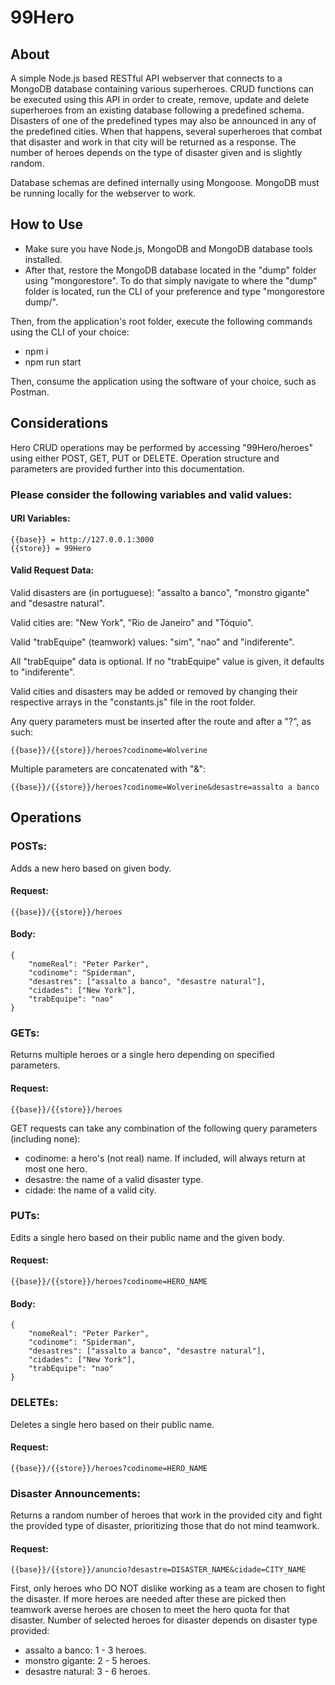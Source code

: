 # 99Hero

## About

A simple Node.js based RESTful API webserver that connects to a MongoDB database containing various superheroes.
CRUD functions can be executed using this API in order to create, remove, update and delete superheroes from an existing database following a predefined schema.
Disasters of one of the predefined types may also be announced in any of the predefined cities. When that happens, several superheroes that combat that disaster and work in that city will be returned as a response. The number of heroes depends on the type of disaster given and is slightly random.

Database schemas are defined internally using Mongoose. MongoDB must be running locally for the webserver to work.

## How to Use

* Make sure you have Node.js, MongoDB and MongoDB database tools installed.
* After that, restore the MongoDB database located in the "dump" folder using "mongorestore". To do that simply navigate to where the "dump" folder is located, run the CLI of your preference and type "mongorestore dump/".

Then, from the application's root folder, execute the following commands using the CLI of your choice:
* npm i
* npm run start

Then, consume the application using the software of your choice, such as Postman.

## Considerations

Hero CRUD operations may be performed by accessing "99Hero/heroes" using either POST, GET, PUT or DELETE.
Operation structure and parameters are provided further into this documentation.

### Please consider the following variables and valid values:

#### URI Variables:

```
{{base}} = http://127.0.0.1:3000
{{store}} = 99Hero
```

#### Valid Request Data:

Valid disasters are (in portuguese): "assalto a banco", "monstro gigante" and "desastre natural".

Valid cities are: "New York", "Rio de Janeiro" and "Tóquio".

Valid "trabEquipe" (teamwork) values: "sim", "nao" and "indiferente".

All "trabEquipe" data is optional. If no "trabEquipe" value is given, it defaults to "indiferente".

Valid cities and disasters may be added or removed by changing their respective arrays in the "constants.js" file in the root folder.

Any query parameters must be inserted after the route and after a "?", as such:
```
{{base}}/{{store}}/heroes?codinome=Wolverine
```

Multiple parameters are concatenated with "&":
```
{{base}}/{{store}}/heroes?codinome=Wolverine&desastre=assalto a banco
```

## Operations

### POSTs:

Adds a new hero based on given body.

#### Request:

```
{{base}}/{{store}}/heroes
```

#### Body:

```
{
    "nomeReal": "Peter Parker",
    "codinome": "Spiderman",
    "desastres": ["assalto a banco", "desastre natural"],
    "cidades": ["New York"],
    "trabEquipe": "nao"
}
```

### GETs:

Returns multiple heroes or a single hero depending on specified parameters.

#### Request:

```
{{base}}/{{store}}/heroes
```

GET requests can take any combination of the following query parameters (including none):

* codinome: a hero's (not real) name. If included, will always return at most one hero.
* desastre: the name of a valid disaster type.
* cidade: the name of a valid city.

### PUTs:

Edits a single hero based on their public name and the given body.

#### Request:

```
{{base}}/{{store}}/heroes?codinome=HERO_NAME
```

#### Body:

```
{
    "nomeReal": "Peter Parker",
    "codinome": "Spiderman",
    "desastres": ["assalto a banco", "desastre natural"],
    "cidades": ["New York"],
    "trabEquipe": "nao"
}
```
### DELETEs:

Deletes a single hero based on their public name.

#### Request:

```
{{base}}/{{store}}/heroes?codinome=HERO_NAME
```

### Disaster Announcements:

Returns a random number of heroes that work in the provided city and fight the provided type of disaster, prioritizing those that do not mind teamwork.

#### Request:

```
{{base}}/{{store}}/anuncio?desastre=DISASTER_NAME&cidade=CITY_NAME
```
First, only heroes who DO NOT dislike working as a team are chosen to fight the disaster. If more heroes are needed after these are picked then teamwork averse heroes are chosen to meet the hero quota for that disaster.
Number of selected heroes for disaster depends on disaster type provided:
* assalto a banco: 1 - 3 heroes.
* monstro gigante: 2 - 5 heroes.
* desastre natural: 3 - 6 heroes.
